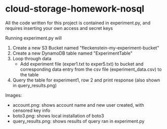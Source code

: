 # cloud-storage-homework-nosql
All the code written for this project is contained in experiment.py, and requires inserting your own access and secret keys

Running experiment.py will
1. Create a new S3 Bucket named "fleckenstein-my-experiment-bucket"
1. Create a new DynamoDB table named "ExperimentTable"
1. Loop through data 
    * Add experiment file (exper1.txt to exper5.txt) to bucket and corresponding data entry from the csv file (experiment_data.csv) to the table
1. Query the table for experiment1, row 2 and print response (also shown in query_results.png)

Images:
* account.png: shows account name and new user created, with censored key info
* boto3.png: shows local installation of boto3
* query_results.png: shows results of query ran in experiment.py
